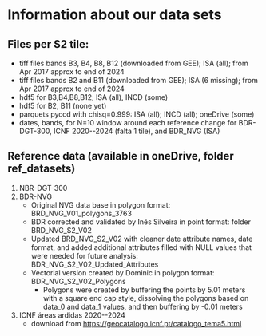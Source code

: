 # Information about our data sets

## Files per S2 tile:
- tiff files bands B3, B4, B8, B12 (downloaded from GEE); ISA (all); from Apr 2017 approx to end of 2024
- tiff files bands B2 and B11 (downloaded from GEE); ISA (6 missing); from Apr 2017 approx to end of 2024
- hdf5 for B3,B4,B8,B12; ISA (all), INCD (some)
- hdf5 for B2, B11 (none yet)
- parquets pyccd with chisq=0.999: ISA (all); INCD (all); oneDrive (some)
- dates, bands, for N=10 window around each reference change for BDR-DGT-300,  ICNF 2020--2024 (falta 1 tile), and BDR_NVG (ISA)

## Reference data (available in oneDrive, folder ref_datasets)
1. NBR-DGT-300
2. BDR-NVG
   - Original NVG data base in polygon format: BRD_NVG_V01_polygons_3763
   - BDR corrected and validated by Inês Silveira in point format: folder BRD_NVG_S2_V02
   - Updated BRD_NVG_S2_V02 with cleaner date attribute names, date format, and added additional attributes filled with NULL values that were needed for future analysis: BDR_NVG_S2_V02_Updated_Attributes
   - Vectorial version created by Dominic in polygon format: BDR_NVG_S2_V02_Polygons
      - Polygons were created by buffering the points by 5.01 meters with a square end cap style, dissolving the polygons based on data_0 and data_1 values, and then buffering by -0.01 meters
4. ICNF áreas ardidas 2020--2024
   - download from https://geocatalogo.icnf.pt/catalogo_tema5.html

